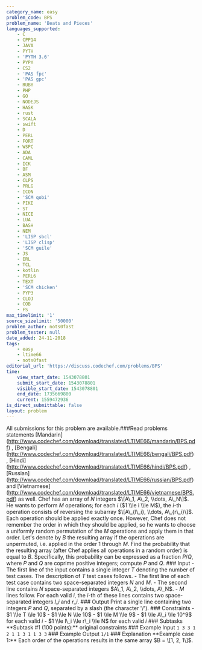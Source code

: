 ```yaml
---
category_name: easy
problem_code: BPS
problem_name: 'Beats and Pieces'
languages_supported:
    - C
    - CPP14
    - JAVA
    - PYTH
    - 'PYTH 3.6'
    - PYPY
    - CS2
    - 'PAS fpc'
    - 'PAS gpc'
    - RUBY
    - PHP
    - GO
    - NODEJS
    - HASK
    - rust
    - SCALA
    - swift
    - D
    - PERL
    - FORT
    - WSPC
    - ADA
    - CAML
    - ICK
    - BF
    - ASM
    - CLPS
    - PRLG
    - ICON
    - 'SCM qobi'
    - PIKE
    - ST
    - NICE
    - LUA
    - BASH
    - NEM
    - 'LISP sbcl'
    - 'LISP clisp'
    - 'SCM guile'
    - JS
    - ERL
    - TCL
    - kotlin
    - PERL6
    - TEXT
    - 'SCM chicken'
    - PYP3
    - CLOJ
    - COB
    - FS
max_timelimit: '1'
source_sizelimit: '50000'
problem_author: nots0fast
problem_tester: null
date_added: 24-11-2018
tags:
    - easy
    - ltime66
    - nots0fast
editorial_url: 'https://discuss.codechef.com/problems/BPS'
time:
    view_start_date: 1543078801
    submit_start_date: 1543078801
    visible_start_date: 1543078801
    end_date: 1735669800
    current: 1559472936
is_direct_submittable: false
layout: problem
---
```

All submissions for this problem are available.\###Read problems statements \[Mandarin\](http://www.codechef.com/download/translated/LTIME66/mandarin/BPS.pdf) , \[Bengali\](http://www.codechef.com/download/translated/LTIME66/bengali/BPS.pdf) , \[Hindi\](http://www.codechef.com/download/translated/LTIME66/hindi/BPS.pdf) , \[Russian\](http://www.codechef.com/download/translated/LTIME66/russian/BPS.pdf) and \[Vietnamese\](http://www.codechef.com/download/translated/LTIME66/vietnamese/BPS.pdf) as well. Chef has an array of $N$ integers $\[A\_1, A\_2, \\dots, A\_N\]$. He wants to perform $M$ operations; for each $i$ ($1 \\le i \\le M$), the $i$-th operation consists of reversing the subarray $\[A\_{l\_i}, \\dots, A\_{r\_i}\]$. Each operation should be applied exactly once. However, Chef does not remember the order in which they should be applied, so he wants to choose a uniformly random permutation of the $M$ operations and apply them in that order. Let's denote by $B$ the resulting array if the operations are unpermuted, i.e. applied in the order $1$ through $M$. Find the probability that the resulting array (after Chef applies all operations in a random order) is equal to $B$. Specifically, this probability can be expressed as a fraction $P/Q$, where $P$ and $Q$ are coprime positive integers; compute $P$ and $Q$. ### Input - The first line of the input contains a single integer $T$ denoting the number of test cases. The description of $T$ test cases follows. - The first line of each test case contains two space-separated integers $N$ and $M$. - The second line contains $N$ space-separated integers $A\_1, A\_2, \\dots, A\_N$. - $M$ lines follow. For each valid $i$, the $i$-th of these lines contains two space-separated integers $l\_i$ and $r\_i$. ### Output Print a single line containing two integers $P$ and $Q$, separated by a slash (the character '/'). ### Constraints - $1 \\le T \\le 10$ - $1 \\le N \\le 10$ - $1 \\le M \\le 9$ - $1 \\le A\_i \\le 10^9$ for each valid $i$ - $1 \\le l\_i \\le r\_i \\le N$ for each valid $i$ ### Subtasks \*\*Subtask #1 (100 points):\*\* original constraints ### Example Input ``` 1 3 3 1 2 1 1 3 1 1 3 3 ``` ### Example Output ``` 1/1 ``` ### Explanation \*\*Example case 1:\*\* Each order of the operations results in the same array $B = \[1, 2, 1\]$.
